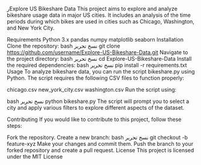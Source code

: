 رExplore US Bikeshare Data
This project aims to explore and analyze bikeshare usage data in major US cities. It includes an analysis of the time periods during which bikes are used in cities such as Chicago, Washington, and New York City.

Requirements
Python 3.x
pandas
numpy
matplotlib
seaborn
Installation
Clone the repository:
bash
نسخ
تحرير
git clone https://github.com/username/Explore-US-Bikeshare-Data.git
Navigate to the project directory:
bash
نسخ
تحرير
cd Explore-US-Bikeshare-Data
Install the required dependencies:
bash
نسخ
تحرير
pip install -r requirements.txt
Usage
To analyze bikeshare data, you can run the script bikeshare.py using Python. The script requires the following CSV files to function properly:

chicago.csv
new_york_city.csv
washington.csv
Run the script using:

bash
نسخ
تحرير
python bikeshare.py
The script will prompt you to select a city and apply various filters to explore different aspects of the dataset.

Contributing
If you would like to contribute to this project, follow these steps:

Fork the repository.
Create a new branch:
bash
نسخ
تحرير
git checkout -b feature-xyz
Make your changes and commit them.
Push the branch to your forked repository and create a pull request.
License
This project is licensed under the MIT License
